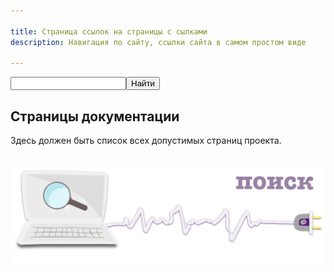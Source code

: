 ```yaml
---

title: Страница ссылок на страницы с сылками
description: Навигация по сайту, ссылки сайта в самом простом виде

---
```




<div class="navi"><nav id="navi"><!-- js --></nav></div>

<!-- <script async src="https://cse.google.com/cse.js?cx=c5023aea175714331">
</script>
<div class="gcse-search"></div> -->
<div class="ya-site-form ya-site-form_inited_no" data-bem="{&quot;action&quot;:&quot;https://yandex.ru/search/site/&quot;,&quot;arrow&quot;:false,&quot;bg&quot;:&quot;transparent&quot;,&quot;fontsize&quot;:16,&quot;fg&quot;:&quot;#000000&quot;,&quot;language&quot;:&quot;ru&quot;,&quot;logo&quot;:&quot;rb&quot;,&quot;publicname&quot;:&quot;Искать на a374.ru&quot;,&quot;suggest&quot;:true,&quot;target&quot;:&quot;_blank&quot;,&quot;tld&quot;:&quot;ru&quot;,&quot;type&quot;:2,&quot;usebigdictionary&quot;:true,&quot;searchid&quot;:2949358,&quot;input_fg&quot;:&quot;#000000&quot;,&quot;input_bg&quot;:&quot;#fffafa&quot;,&quot;input_fontStyle&quot;:&quot;normal&quot;,&quot;input_fontWeight&quot;:&quot;normal&quot;,&quot;input_placeholder&quot;:&quot;&quot;,&quot;input_placeholderColor&quot;:&quot;#000000&quot;,&quot;input_borderColor&quot;:&quot;#ff9933&quot;}"><form action="https://yandex.ru/search/site/" method="get" target="_blank" accept-charset="utf-8"><input type="hidden" name="searchid" value="2949358"/><input type="hidden" name="l10n" value="ru"/><input type="hidden" name="reqenc" value=""/><input type="search" name="text" value=""/><input type="submit" value="Найти"/></form></div><style type="text/css">.ya-page_js_yes .ya-site-form_inited_no { display: none; }</style><script type="text/javascript">(function(w,d,c){var s=d.createElement('script'),h=d.getElementsByTagName('script')[0],e=d.documentElement;if((' '+e.className+' ').indexOf(' ya-page_js_yes ')===-1){e.className+=' ya-page_js_yes';}s.type='text/javascript';s.async=true;s.charset='utf-8';s.src=(d.location.protocol==='https:'?'https:':'http:')+'//site.yandex.net/v2.0/js/all.js';h.parentNode.insertBefore(s,h);(w[c]||(w[c]=[])).push(function(){Ya.Site.Form.init()})})(window,document,'yandex_site_callbacks');</script>

## Страницы документации

<div id="navi-page">
Здесь должен быть список всех допустимых страниц проекта.
</div>

<br>

<a id="navi-page-img" href="https://yandex.ru/search/site/?text=%D0%BF%D0%BE%D0%B8%D1%81%D0%BA+%D0%BF%D0%BE+%D0%BC%D0%B0%D1%82%D0%B5%D1%80%D0%B8%D0%B0%D0%BB%D0%B0%D0%BC+%D1%81%D0%B0%D0%B9%D1%82%D0%B0&searchid=2949358&lr=165126" class="img">![img](assets/svg/comp-search.svg)</a>

<span> <script src="assets/js/navi.js"></script></span>


